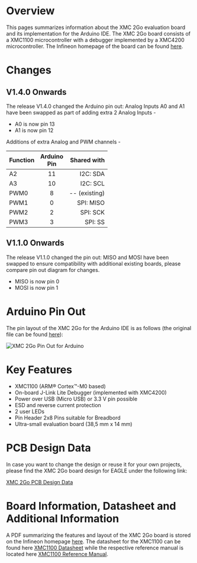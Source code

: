 # Overview
This pages summarizes information about the XMC 2Go evaluation board and its implementation for the Arduino IDE. The XMC 2Go board consists of a XMC1100 microcontroller with a debugger implemented by a XMC4200 microcontroller. The Infineon homepage of the board can be found [here](https://www.infineon.com/cms/de/product/evaluation-boards/KIT_XMC_2GO_XMC1100_V1/productType.html?productType=db3a304443537c4e01436ccecb5d154f#ispnTab9).

# Changes
## V1.4.0 Onwards
The release V1.4.0 changed the Arduino pin out: Analog Inputs A0 and A1 have been swapped as part of adding extra 2 Analog Inputs - 
* A0 is now pin 13
* A1 is now pin 12

Additions of extra Analog and PWM channels -

| Function |Arduino<br>Pin |Shared with|
|:---|:---:|---:|
|A2|11|I2C: SDA|
|A3|10|I2C: SCL|
|PWM0|8|-- (existing)|
|PWM1|0|SPI: MISO|
|PWM2|2|SPI: SCK|
|PWM3|3|SPI: SS|
## V1.1.0 Onwards
The release V1.1.0 changed the pin out: MISO and MOSI have been swapped to ensure compatibility with additional existing boards, please compare pin out diagram for changes.
* MISO is now pin 0
* MOSI is now pin 1

# Arduino Pin Out
The pin layout of the XMC 2Go for the Arduino IDE is as follows (the original file can be found [here](https://github.com/Infineon/Assets/blob/master/Pictures/XMC%202Go_PO.jpg)):

![XMC 2Go Pin Out for Arduino](https://github.com/Infineon/Assets/blob/master/Pictures/XMC%202Go_PO.jpg)

# Key Features
* XMC1100 (ARM® Cortex™-M0 based)
* On-board J-Link Lite Debugger (implemented with XMC4200)
* Power over USB (Micro USB) or 3.3 V pin possible
* ESD and reverse current protection
* 2 user LEDs
* Pin Header 2x8 Pins suitable for Breadbord
* Ultra-small evaluation board (38,5 mm x 14 mm)

# PCB Design Data
In case you want to change the design or reuse it for your own projects, please find the XMC 2Go board design for EAGLE under the following link:

[XMC 2Go PCB Design Data](https://www.infineon.com/dgdl/PCB_Sources_XMC_2Go_Kit_with_XMC1100-V1.zip?fileId=db3a3043444ee5dc014453d9d14f78cb&sd=t)

# Board Information, Datasheet and Additional Information
A PDF summarizing the features and layout of the XMC 2Go board is stored on the Infineon homepage [here](https://www.infineon.com/dgdl/Board_Users_Manual_XMC_2Go_Kit_with_XMC1100_R1.0.pdf?fileId=db3a3043444ee5dc014453d6c75078c6).
The datasheet for the XMC1100 can be found here [XMC1100 Datasheet](https://www.infineon.com/dgdl/Infineon-xmc1100_AB-DS-v01_08-EN.pdf?fileId=5546d4624a0bf290014a4bdaff9325bd) while the respective reference manual is located here [XMC1100 Reference Manual](https://www.infineon.com/dgdl/Infineon-xmc1100-AA_rm-UM-v01_01-EN.pdf?fileId=5546d46255dd933d0155e31753b077af).

